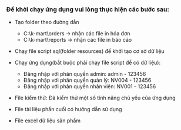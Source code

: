 ### Để khởi chạy ứng dụng vui lòng thực hiện các bước sau:
- Tạo folder theo đường dẫn
    - C:\k-mart\orders -> nhận các file in hóa đơn
    - C:\k-mart\reports -> nhận các file in báo cáo

- Chạy file script sql(folder resources) để khởi tạo cơ sở dữ liệu
    
- Chạy ứng dụng(bắt buộc phải chạy file script để có dữ liệu):
    - Đăng nhập với phân quyền admin: admin - 123456
    - Đăng nhập với phân quyền quản lý: NV004 - 123456
    - Đăng nhập với phân quyền nhân viên: NV001 - 123456

- File kiểm thử: Đã kiểm thử một số tính năng chủ yếu của ứng dụng
- File tài liệu phần cuối có hướng dẫn sử dụng
- File excel dữ liệu sản phẩm

